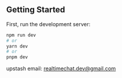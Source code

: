## Getting Started

First, run the development server:

```bash
npm run dev
# or
yarn dev
# or
pnpm dev
```

upstash email: realtimechat.dev@gmail.com
